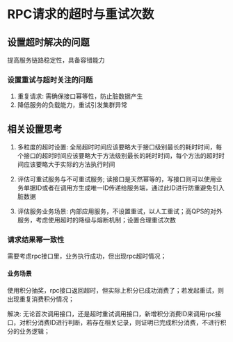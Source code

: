 # RPC请求的超时与重试次数

## 设置超时解决的问题

提高服务链路稳定性，具备容错能力

### 设置重试与超时关注的问题

1. 重复请求: 需确保接口幂等性，防止脏数据产生
2. 降低服务的负载能力，重试引发集群异常

## 相关设置思考

1. 多粒度的超时设置: 全局超时时间应该要略大于接口级别最长的耗时时间，每个接口的超时时间应该要略大于方法级别最长的耗时时间，每个方法的超时时间应该要略大于实际的方法执行时间

2. 评估可重试服务与不可重试服务; 读接口是天然幂等的，写接口则可以使用业务单据ID或者在调用方生成唯一ID传递给服务端，通过此ID进行防重避免引入脏数据

3. 评估服务业务场景: 内部应用服务，不设置重试，以人工重试；高QPS的对外服务，考虑使用超时的降级与熔断机制；设置合理重试次数

### 请求结果幂一致性

需要考虑rpc接口里，业务执行成功，但出现rpc超时情况；

#### 业务场景

使用积分抽奖，rpc接口返回超时，但实际上积分已成功消费了；若发起重试，则出现重复消费积分情况；

解决: 无论首次调用接口，还是超时重试调用接口，新增积分消费ID来调用rpc接口，对积分消费ID进行判断，若存在相关记录，则证明已完成积分消费，不进行积分的业务逻辑；
